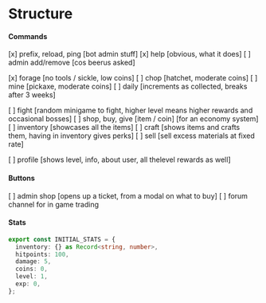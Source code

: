 # Structure

#### Commands

[x] prefix, reload, ping [bot admin stuff]
[x] help [obvious, what it does]
[ ] admin add/remove [cos beerus asked]

[x] forage [no tools / sickle, low coins]
[ ] chop [hatchet, moderate coins]
[ ] mine [pickaxe, moderate coins]
[ ] daily [increments as collected, breaks after 3 weeks]

[ ] fight [random minigame to fight, higher level means higher rewards and occasional bosses]
[ ] shop, buy, give [item / coin] [for an economy system]
[ ] inventory [showcases all the items]
[ ] craft [shows items and crafts them, having in inventory gives perks]
[ ] sell [sell excess materials at fixed rate]

[ ] profile [shows level, info, about user, all thelevel rewards as well]

#### Buttons

[ ] admin shop [opens up a ticket, from a modal on what to buy]
[ ] forum channel for in game trading

#### Stats

```ts
export const INITIAL_STATS = {
  inventory: {} as Record<string, number>,
  hitpoints: 100,
  damage: 5,
  coins: 0,
  level: 1,
  exp: 0,
};
```
